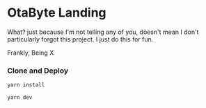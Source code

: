 # OtaByte Landing

What? just because I'm not telling any of you, doesn't mean I don't particularly forgot this project. I just do this for fun.

Frankly, Being X

### Clone and Deploy

```bash
yarn install

yarn dev
```